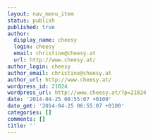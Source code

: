 ```yaml
---
layout: nav_menu_item
status: publish
published: true
author:
  display_name: cheesy
  login: cheesy
  email: christine@cheesy.at
  url: http://www.cheesy.at/
author_login: cheesy
author_email: christine@cheesy.at
author_url: http://www.cheesy.at/
wordpress_id: 21024
wordpress_url: http://www.cheesy.at/?p=21024
date: '2014-04-25 08:55:07 +0100'
date_gmt: '2014-04-25 06:55:07 +0100'
categories: []
comments: []
title: ''
---
```


